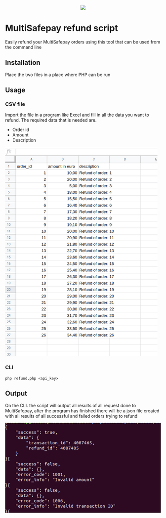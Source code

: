 <p align="center">
  <img src="https://www.multisafepay.com/img/multisafepaylogo.svg" width="400px" position="center">
</p>

# MultiSafepay refund script

Easily refund your MultiSafepay orders using this tool that can be used from the command line

## Installation
Place the two files in a place where PHP can be run

## Usage
### CSV file
Import the file in a program like Excel and fill in all the data you want to refund. 
The required data that is needed are.
* Order id
* Amount
* Description

![CSV file](docs/images/csv-file.png)

### CLI
```shell
php refund.php <api_key>
```

## Output
On the CLI. the script will output all results of all request done to MultiSafepay,
after the program has finished there will be a json file created with all results of all successful and failed orders trying to refund

![CLI output](docs/images/cli-output.png)
